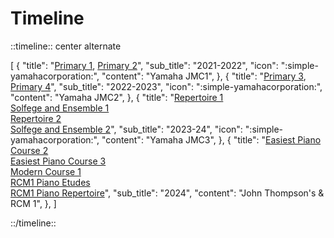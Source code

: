 # Timeline

::timeline:: center alternate

[
    {
        "title": "[Primary 1](./primary1.md), [Primary 2](./primary2.md)",
        "sub_title": "2021-2022",
        "icon": ":simple-yamahacorporation:",
        "content": "Yamaha JMC1",
    },
    {
        "title": "[Primary 3](./primary3.md), [Primary 4](./primary4.md)",
        "sub_title": "2022-2023",
        "icon": ":simple-yamahacorporation:",
        "content": "Yamaha JMC2",
    },
    {
        "title": "[Repertoire 1](./repertoire1.md)<br>[Solfege and Ensemble 1](./solfege-and-ensemble1.md)<br>[Repertoire 2](./repertoire2.md)<br>[Solfege and Ensemble 2](./solfege-and-ensemble2.md)",
        "sub_title": "2023-24",
        "icon": ":simple-yamahacorporation:",
        "content": "Yamaha JMC3",
    },
    {
        "title": "[Easiest Piano Course 2](./easiest-piano-course2.md)<br>[Easiest Piano Course 3](./easiest-piano-course3.md)<br>[Modern Course 1](./modern-course1.md)<br>[RCM1 Piano Etudes](./rcm1-etudes.md)<br>[RCM1 Piano Repertoire](./rcm1-repertoire.md)",
        "sub_title": "2024",
        "content": "John Thompson's & RCM 1",
    },
]

::/timeline::
